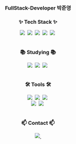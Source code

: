 <!--타이틀 부분-->
<div align="center">
  <h3>FullStack-Developer 박준영</h3>
</div>

<!--내용 부분-->
<h3 align="center">✨ Tech Stack ✨</h3>
<div align="center">
  <img src="https://img.shields.io/badge/html5-E34F26.svg?style=for-the-badge&logo=html5&logoColor=white" />&nbsp
  <img src="https://img.shields.io/badge/css3-20232a.svg?style=for-the-badge&logo=css3&logoColor=61DAFB" />&nbsp
  <img src="https://img.shields.io/badge/javascript-F7DF1E.svg?style=for-the-badge&logo=javascript&logoColor=20232a" />&nbsp
  <img src="https://img.shields.io/badge/react-61DAFB.svg?style=for-the-badge&logo=react&logoColor=white" />&nbsp
  <img src="https://img.shields.io/badge/node.js-68A063.svg?style=for-the-badge&logo=node.js&logoColor=white" />&nbsp
</div>

<br>

<h3 align="center">📚 Studying 📚</h3>
<div align="center">
  <img src="https://img.shields.io/badge/Spring%20Boot-6DB33F?style=for-the-badge&logo=spring&logoColor=white" />&nbsp
  <img src="https://img.shields.io/badge/React%20Query-FF4154?style=for-the-badge&logo=react-query&logoColor=white" />&nbsp
  <img src="https://img.shields.io/badge/node.js-68A063.svg?style=for-the-badge&logo=node.js&logoColor=white" />&nbsp
</div>

<br>

<h3 align="center">🛠 Tools 🛠</h3>
<div align="center">
  <img src="https://img.shields.io/badge/git-F05033.svg?style=for-the-badge&logo=git&logoColor=white" />&nbsp
  <img src="https://img.shields.io/badge/github-181717.svg?style=for-the-badge&logo=github&logoColor=white" />&nbsp
  <img src="https://img.shields.io/badge/Notion-F3F3F3.svg?style=for-the-badge&logo=notion&logoColor=black" />&nbsp
</div>

<div align="center">
  <img src="https://img.shields.io/badge/figma-F24E1E.svg?style=for-the-badge&logo=figma&logoColor=white" />&nbsp
  <img src="https://img.shields.io/badge/VSCode-2C2C32.svg?style=for-the-badge&logo=visual-studio-code&logoColor=22ABF3" />&nbsp
</div>

<br>

<h3 align="center">📫 Contact 📫</h3>
<div align="center">
  <a href="mailto:parkjuneyoung194786@gmail.com"> 
    <img
      src="https://img.shields.io/badge/parkjuneyoung194786@gmail.com-D14836?style=for-the-badge&logo=gmail&logoColor=white"/>&nbsp
  </a>
</div>
